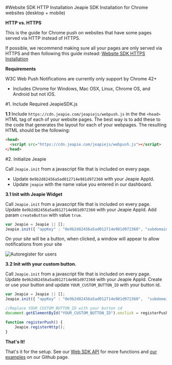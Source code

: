 #Website SDK HTTP Installation
Jeapie SDK Installation for Chrome websites (desktop + mobile)

**HTTP vs. HTTPS**

This is the guide for Chrome push on websites that have some pages served via HTTP instead of HTTPS.

If possible, we recommend making sure all your pages are only served via HTTPS and then following this guide instead: [Website SDK HTTPS Installation](Website-SDK-HTTPS-Installation.md)

**Requirements**

W3C Web Push Notifications are currently only support by Chrome 42+

* Includes Chrome for Windows, Mac OSX, Linux, Chrome OS, and Android but not iOS.

#1. Include Required JeapieSDK.js

**1.1** Include `https://cdn.jeapie.com/jeapiejs/webpush.js` in the the `<head>` HTML tag of each of your website pages. The best way is to add these to the code that generates the layout for each of your webpages. The resulting HTML should be the following:
```HTML
<head>
  <script src="https://cdn.jeapie.com/jeapiejs/webpush.js"></script>
</head>
```

#2. Initialize Jeapie

Call `Jeapie.init` from a javascript file that is included on every page.

* Update `0e9b2d82456a5ad012714e981d972360` with your Jeapie AppId.
* Update `jeapie` with the name value you entered in our dashboard.

**3.1 Init with Jeapie Widget** 

Call `Jeapie.init` from a javascript file that is included on every page. Update `0e9b2d82456a5ad012714e981d972360` with your Jeapie AppId. Add param `createButton` with value `true`.
```javascript
var Jeapie = Jeapie || [];
Jeapie.init({ "appKey" : "0e9b2d82456a5ad012714e981d972360", "subdomainName": "jeapie","createButton": true});
```
On your site will be a button, when clicked, a window will appear to allow notifications from your site

![Autoregister for users](/img/widget_example.png)

**3.2 Init with your custom button.** 

Call `Jeapie.init` from a javascript file that is included on every page. Update `0e9b2d82456a5ad012714e981d972360` with your Jeapie AppId. Create or use your button and update `YOUR_CUSTOM_BUTTON_ID` with your button id.

```javascript
var Jeapie = Jeapie || [];
Jeapie.init({ "appKey" : "0e9b2d82456a5ad012714e981d972360",  "subdomainName" : "jeapie" });

//Replace YOUR_CUSTOM_BUTTON_ID with your button id
document.getElementById("YOUR_CUSTOM_BUTTON_ID").onclick = registerPush;

function registerPush() {
    Jeapie.registerHttp();
}
```

**That's It!**

That's it for the setup. See our [Web SDK API](Website-SDK-API.md) for more functions and [our examples](https://github.com/jeapie/Jeapie-Website-SDK/tree/master/Examples) on our Github page.